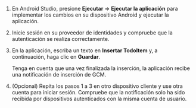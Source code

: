 
1. En Android Studio, presione **Ejecutar** => **Ejecutar la aplicación** para implementar los cambios en su dispositivo Android y ejecutar la aplicación.

2. Inicie sesión en su proveedor de identidades y compruebe que la autenticación se realiza correctamente.

3. En la aplicación, escriba un texto en **Insertar TodoItem** y, a continuación, haga clic en **Guardar**.

   	Tenga en cuenta que una vez finalizada la inserción, la aplicación recibe una notificación de inserción de GCM.

4. (Opcional) Repita los pasos 1 a 3 en otro dispositivo cliente y use otra cuenta para iniciar sesión. Compruebe que la notificación solo ha sido recibida por dispositivos autenticados con la misma cuenta de usuario.

<!--HONumber=54-->